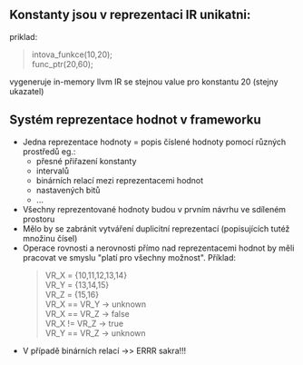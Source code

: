 Konstanty jsou v reprezentaci IR unikatni:
------------------------------------------
priklad:  
> intova_funkce(10,20);  
> func_ptr(20,60);

vygeneruje in-memory llvm IR se stejnou value
pro konstantu 20 (stejny ukazatel)

Systém reprezentace hodnot v frameworku
----------------------------------
* Jedna reprezentace hodnoty = popis číslené hodnoty pomocí různých prostředů eg.:
  * přesné přiřazení konstanty
  * intervalů
  * binárních relací mezi reprezentacemi hodnot
  * nastavených bitů
  * ...
* Všechny reprezentované hodnoty budou v prvním návrhu ve sdíleném prostoru
* Mělo by se zabránit vytváření duplicitní reprezentací (popisujících tutéž množinu čísel)
* Operace rovnosti a nerovnosti přímo nad reprezentacemi hodnot by měli pracovat ve smyslu "platí pro všechny možnost". Příklad:
  > VR_X = {10,11,12,13,14}  
  > VR_Y = {13,14,15}  
  > VR_Z = {15,16}  
  > VR_X == VR_Y -> unknown  
  > VR_X == VR_Z -> false  
  > VR_X != VR_Z -> true  
  > VR_Y == VR_Z -> unknown  
* V případě binárních relací ->> ERRR sakra!!!
  > 
